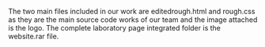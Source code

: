 The two main files included in our work are editedrough.html and rough.css as they are the main source code works of our team and the image attached is the logo. The complete laboratory page integrated folder is the website.rar file.
